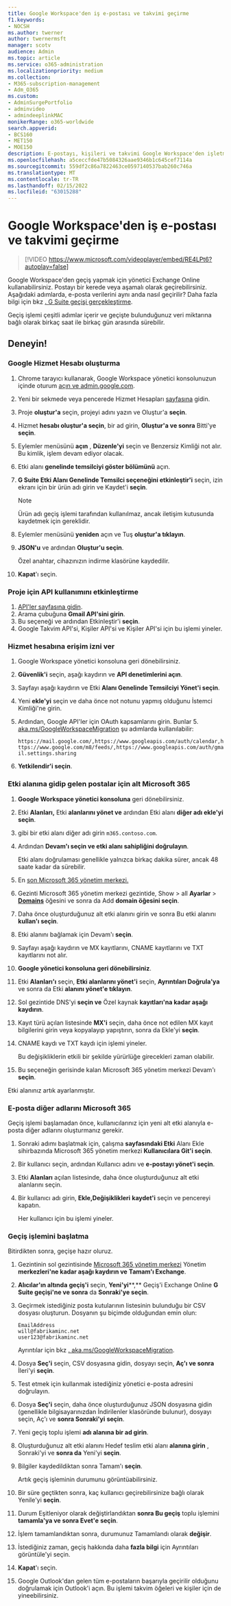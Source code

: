 ```yaml
---
title: Google Workspace'den iş e-postası ve takvimi geçirme
f1.keywords:
- NOCSH
ms.author: twerner
author: twernermsft
manager: scotv
audience: Admin
ms.topic: article
ms.service: o365-administration
ms.localizationpriority: medium
ms.collection:
- M365-subscription-management
- Adm_O365
ms.custom:
- AdminSurgePortfolio
- adminvideo
- admindeeplinkMAC
monikerRange: o365-worldwide
search.appverid:
- BCS160
- MET150
- MOE150
description: E-postayı, kişileri ve takvimi Google Workspace'den işletmeler için Microsoft 365 öğrenin.
ms.openlocfilehash: a5ceccfde47b5084326aae9346b1c645cef7114a
ms.sourcegitcommit: 559df2c86a7822463ce0597140537bab260c746a
ms.translationtype: MT
ms.contentlocale: tr-TR
ms.lasthandoff: 02/15/2022
ms.locfileid: "63015288"
---
```

# <a name="migrate-business-email-and-calendar-from-google-workspace"></a>Google Workspace'den iş e-postası ve takvimi geçirme

> [!VIDEO https://www.microsoft.com/videoplayer/embed/RE4LPt6?autoplay=false]

Google Workspace'den geçiş yapmak için yönetici Exchange Online kullanabilirsiniz. Postayı bir kerede veya aşamalı olarak geçirebilirsiniz. Aşağıdaki adımlarda, e-posta verilerini aynı anda nasıl geçirilir? Daha fazla bilgi için bkz [. G Suite geçişi gerçekleştirme](/exchange/mailbox-migration/perform-g-suite-migration).

Geçiş işlemi çeşitli adımlar içerir ve geçişte bulunduğunuz veri miktarına bağlı olarak birkaç saat ile birkaç gün arasında sürebilir.

## <a name="try-it"></a>Deneyin!

### <a name="create-a-google-service-account"></a>Google Hizmet Hesabı oluşturma

1. Chrome tarayıcı kullanarak, Google Workspace yönetici konsolunuzun içinde oturum [açın ve admin.google.com](https://admin.google.com). 
1. Yeni bir sekmede veya pencerede Hizmet Hesapları [sayfasına](https://console.developers.google.com/iam-admin/serviceaccounts) gidin. 
1. Proje **oluştur'a** seçin, projeyi adını yazın ve Oluştur'a **seçin**. 
1. Hizmet **hesabı oluştur'a seçin**, bir ad girin, **Oluştur'a ve sonra** Bitti'ye **seçin**. 
1. Eylemler menüsünü **açın** , **Düzenle'yi** seçin ve Benzersiz Kimliği not alır. Bu kimlik, işlem devam ediyor olacak. 
1. Etki alanı **genelinde temsilciyi göster bölümünü** açın. 
1. **G Suite Etki Alanı Genelinde Temsilci seçeneğini etkinleştir'i** seçin, izin ekranı için bir ürün adı girin ve Kaydet'i **seçin**. 

    > [!NOTE]
    > Ürün adı geçiş işlemi tarafından kullanılmaz, ancak iletişim kutusunda kaydetmek için gereklidir.     

1. Eylemler menüsünü **yeniden** açın ve Tuş **oluştur'a tıklayın**. 
1. **JSON'u** ve ardından **Oluştur'u seçin**. 

     Özel anahtar, cihazınızın indirme klasörüne kaydedilir.
 
1. **Kapat**'ı seçin. 

### <a name="enable-api-usage-for-the-project"></a>Proje için API kullanımını etkinleştirme

1. [API'ler sayfasına gidin](https://console.developers.google.com/apis/library). 
1. Arama çubuğuna **Gmail API'sini girin**.
1. Bu seçeneği ve ardından Etkinleştir'i **seçin**.
1. Google Takvim API'si, Kişiler API'si ve Kişiler API'si için bu işlemi yineler. 

### <a name="grant-access-to-the-service-account"></a>Hizmet hesabına erişim izni ver

1. Google Workspace yönetici konsoluna geri dönebilirsiniz. 
1. **Güvenlik'i** seçin, aşağı kaydırın ve **API denetimlerini açın**. 
1. Sayfayı aşağı kaydırın ve Etki **Alanı Genelinde Temsilciyi Yönet'i seçin**.
1. Yeni **ekle'yi** seçin ve daha önce not notunu yapmış olduğunu İstemci Kimliği'ne girin.
1. Ardından, Google API'ler için OAuth kapsamlarını girin. Bunlar 5. [aka.ms/GoogleWorkspaceMigration](/exchange/mailbox-migration/perform-g-suite-migration#grant-access-to-the-service-account-for-your-google-tenant) şu adımlarda kullanılabilir:

    `https://mail.google.com/,https://www.googleapis.com/auth/calendar,https://www.google.com/m8/feeds/,https://www.googleapis.com/auth/gmail.settings.sharing`
 
1. **Yetkilendir'i seçin**. 

### <a name="create-a-sub-domain-for-mail-going-to-microsoft-365"></a>Etki alanına gidip gelen postalar için alt Microsoft 365

1. **Google Workspace yönetici konsoluna** geri dönebilirsiniz.
1. Etki **Alanları,** Etki **alanlarını yönet ve** ardından Etki alanı **diğer adı ekle'yi seçin**. 
1. gibi bir etki alanı diğer adı girin `m365.contoso.com`.
1. Ardından **Devam'ı seçin ve etki alanı sahipliğini doğrulayın**. 

    Etki alanı doğrulaması genellikle yalnızca birkaç dakika sürer, ancak 48 saate kadar da sürebilir.

1. En [son Microsoft 365 yönetim merkezi.](https://admin.microsoft.com)
1. Gezinti Microsoft 365 yönetim merkezi gezintide, Show  >  all **Ayarlar** >  <a href="https://go.microsoft.com/fwlink/p/?linkid=834818" target="_blank">**Domains**</a> öğesini ve sonra da Add **domain öğesini seçin**. 
1. Daha önce oluşturduğunuz alt etki alanını girin ve sonra Bu etki alanını **kullan'ı seçin**. 
1. Etki alanını bağlamak için Devam'ı **seçin**. 
1. Sayfayı aşağı kaydırın ve MX kayıtlarını, CNAME kayıtlarını ve TXT kayıtlarını not alır. 
1. **Google yönetici konsoluna geri dönebilirsiniz**.
1. Etki **Alanları'ı** seçin, **Etki alanlarını yönet'i** seçin, **Ayrıntıları Doğrula'ya** ve sonra da Etki **alanını yönet'e tıklayın**. 
1. Sol gezintide DNS'yi **seçin ve** Özel kaynak **kayıtları'na kadar aşağı kaydırın**. 
1. Kayıt türü açılan listesinde **MX'i** seçin, daha önce not edilen MX kayıt bilgilerini girin veya kopyalayıp yapıştırın, sonra da Ekle'yi **seçin**. 
1. CNAME kaydı ve TXT kaydı için işlemi yineler. 

    Bu değişikliklerin etkili bir şekilde yürürlüğe girecekleri zaman olabilir.  

1. Bu seçeneğin gerisinde kalan Microsoft 365 yönetim merkezi Devam'ı **seçin**. 

Etki alanınız artık ayarlanmıştır.  

### <a name="create-email-aliases-in-microsoft-365"></a>E-posta diğer adlarını Microsoft 365

Geçiş işlemi başlamadan önce, kullanıcılarınız için yeni alt etki alanıyla e-posta diğer adlarını oluşturmanız gerekir. 

1. Sonraki adımı başlatmak için, çalışma **sayfasındaki Etki** Alanı Ekle sihirbazında Microsoft 365 yönetim merkezi **Kullanıcılara Git'i seçin**. 
1. Bir kullanıcı seçin, ardından Kullanıcı adını ve **e-postayı yönet'i seçin**. 
1. Etki **Alanları** açılan listesinde, daha önce oluşturduğunuz alt etki alanlarını seçin. 
1. Bir kullanıcı adı girin, **Ekle,Değişiklikleri** **kaydet'i** seçin ve pencereyi kapatın. 

    Her kullanıcı için bu işlemi yineler. 

### <a name="start-the-migration-process"></a>Geçiş işlemini başlatma

Bitirdikten sonra, geçişe hazır oluruz. 

1. Gezintinin sol gezintisinde <a href="https://go.microsoft.com/fwlink/p/?linkid=2024339" target="_blank">Microsoft 365 yönetim merkezi</a> Yönetim **merkezleri'ne kadar aşağı kaydırın ve** **Tamam'ı Exchange**. 
1. **Alıcılar'ın altında** **geçiş'i** seçin, **Yeni'yi****,** Geçiş'i Exchange Online **G Suite geçişi'ne ve sonra** da **Sonraki'ye seçin**. 
1. Geçirmek istediğiniz posta kutularının listesinin bulunduğu bir CSV dosyası oluşturun. Dosyanın şu biçimde olduğundan emin olun: 

    ```CSV
    EmailAddress
    will@fabrikaminc.net
    user123@fabrikaminc.net
    ```

      Ayrıntılar için bkz [. aka.ms/GoogleWorkspaceMigration](/exchange/mailbox-migration/perform-g-suite-migration#start-a-g-suite-migration-batch-with-the-exchange-admin-center-eac). 

1. Dosya **Seç'i** seçin, CSV dosyasına gidin, dosyayı seçin, **Aç'ı ve sonra** İleri'yi **seçin**. 
1. Test etmek için kullanmak istediğiniz yönetici e-posta adresini doğrulayın. 
1. Dosya **Seç'i** seçin, daha önce oluşturduğunuz JSON dosyasına gidin (genellikle bilgisayarınızdan İndirilenler klasöründe bulunur), dosyayı seçin, Aç'ı ve **sonra Sonraki'yi** **seçin**. 
1. Yeni geçiş toplu işlemi **adı alanına bir ad girin**.
1. Oluşturduğunuz alt etki alanını Hedef teslim etki alanı **alanına girin** , Sonraki'yi ve **sonra da** Yeni'yi **seçin**. 
1. Bilgiler kaydedildiktan sonra Tamam'ı **seçin**. 

    Artık geçiş işleminin durumunu görüntüabilirsiniz. 

1. Bir süre geçtikten sonra, kaç kullanıcı geçirebilirsinize bağlı olarak Yenile'yi **seçin**. 
1. Durum Eşitleniyor olarak değiştirlandıktan **sonra Bu geçiş** toplu işlemini **tamamla'ya ve sonra Evet'e** **seçin**. 
1. İşlem tamamlandıktan sonra, durumunuz Tamamlandı olarak **değişir**. 
1. İstediğiniz zaman, geçiş hakkında daha **fazla bilgi** için Ayrıntıları görüntüle'yi seçin. 
1. **Kapat**'ı seçin. 
1. Google Outlook'dan gelen tüm e-postaların başarıyla geçirilir olduğunu doğrulamak için Outlook'i açın.
Bu işlemi takvim öğeleri ve kişiler için de yineebilirsiniz.
